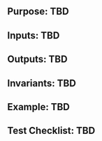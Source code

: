 ## Purpose: TBD
## Inputs: TBD
## Outputs: TBD
## Invariants: TBD
## Example: TBD
## Test Checklist: TBD
